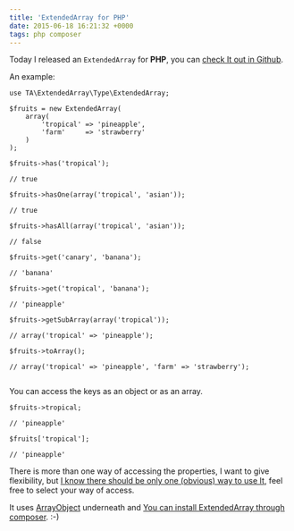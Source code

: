 ```yaml
---
title: 'ExtendedArray for PHP'
date: 2015-06-18 16:21:32 +0000
tags: php composer
---
```

Today I released an `ExtendedArray` for **PHP**, you can [check It out in Github][repo].

An example:

<pre><code class="language-php">use TA\ExtendedArray\Type\ExtendedArray;

$fruits = new ExtendedArray(
    array(
        'tropical' => 'pineapple',
        'farm'     => 'strawberry'
    )
);

$fruits->has('tropical');

// true

$fruits->hasOne(array('tropical', 'asian'));

// true

$fruits->hasAll(array('tropical', 'asian'));

// false

$fruits->get('canary', 'banana');

// 'banana'

$fruits->get('tropical', 'banana');

// 'pineapple'

$fruits->getSubArray(array('tropical'));

// array('tropical' => 'pineapple');

$fruits->toArray();

// array('tropical' => 'pineapple', 'farm' => 'strawberry');

</code></pre>

You can access the keys as an object or as an array.

<pre><code class="language-php">$fruits->tropical;

// 'pineapple'

$fruits['tropical'];

// 'pineapple'
</code></pre>

There is more than one way of accessing the properties, I want to give flexibility, but [I know there should be only one (obvious) way to use It][zen], feel free to select your way of access.

It uses [ArrayObject][array_object] underneath and [You can install ExtendedArray through composer][composer]. :-)

[repo]: https://github.com/javaguirre/php-extended-array
[array_object]: https://php.net/manual/en/class.arrayobject.php
[composer]: https://packagist.org/packages/javaguirre/php-extended-array
[zen]: https://www.python.org/dev/peps/pep-0020/
